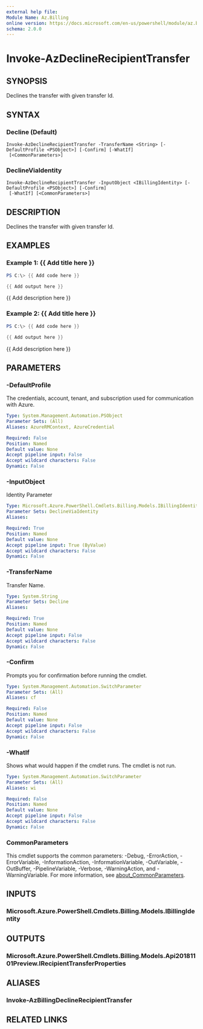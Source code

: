 ```yaml
---
external help file:
Module Name: Az.Billing
online version: https://docs.microsoft.com/en-us/powershell/module/az.billing/invoke-azdeclinerecipienttransfer
schema: 2.0.0
---
```


# Invoke-AzDeclineRecipientTransfer

## SYNOPSIS
Declines the transfer with given transfer Id.

## SYNTAX

### Decline (Default)
```
Invoke-AzDeclineRecipientTransfer -TransferName <String> [-DefaultProfile <PSObject>] [-Confirm] [-WhatIf]
 [<CommonParameters>]
```

### DeclineViaIdentity
```
Invoke-AzDeclineRecipientTransfer -InputObject <IBillingIdentity> [-DefaultProfile <PSObject>] [-Confirm]
 [-WhatIf] [<CommonParameters>]
```

## DESCRIPTION
Declines the transfer with given transfer Id.

## EXAMPLES

### Example 1: {{ Add title here }}
```powershell
PS C:\> {{ Add code here }}

{{ Add output here }}
```

{{ Add description here }}

### Example 2: {{ Add title here }}
```powershell
PS C:\> {{ Add code here }}

{{ Add output here }}
```

{{ Add description here }}

## PARAMETERS

### -DefaultProfile
The credentials, account, tenant, and subscription used for communication with Azure.

```yaml
Type: System.Management.Automation.PSObject
Parameter Sets: (All)
Aliases: AzureRMContext, AzureCredential

Required: False
Position: Named
Default value: None
Accept pipeline input: False
Accept wildcard characters: False
Dynamic: False
```

### -InputObject
Identity Parameter

```yaml
Type: Microsoft.Azure.PowerShell.Cmdlets.Billing.Models.IBillingIdentity
Parameter Sets: DeclineViaIdentity
Aliases:

Required: True
Position: Named
Default value: None
Accept pipeline input: True (ByValue)
Accept wildcard characters: False
Dynamic: False
```

### -TransferName
Transfer Name.

```yaml
Type: System.String
Parameter Sets: Decline
Aliases:

Required: True
Position: Named
Default value: None
Accept pipeline input: False
Accept wildcard characters: False
Dynamic: False
```

### -Confirm
Prompts you for confirmation before running the cmdlet.

```yaml
Type: System.Management.Automation.SwitchParameter
Parameter Sets: (All)
Aliases: cf

Required: False
Position: Named
Default value: None
Accept pipeline input: False
Accept wildcard characters: False
Dynamic: False
```

### -WhatIf
Shows what would happen if the cmdlet runs.
The cmdlet is not run.

```yaml
Type: System.Management.Automation.SwitchParameter
Parameter Sets: (All)
Aliases: wi

Required: False
Position: Named
Default value: None
Accept pipeline input: False
Accept wildcard characters: False
Dynamic: False
```

### CommonParameters
This cmdlet supports the common parameters: -Debug, -ErrorAction, -ErrorVariable, -InformationAction, -InformationVariable, -OutVariable, -OutBuffer, -PipelineVariable, -Verbose, -WarningAction, and -WarningVariable. For more information, see [about_CommonParameters](http://go.microsoft.com/fwlink/?LinkID=113216).

## INPUTS

### Microsoft.Azure.PowerShell.Cmdlets.Billing.Models.IBillingIdentity

## OUTPUTS

### Microsoft.Azure.PowerShell.Cmdlets.Billing.Models.Api20181101Preview.IRecipientTransferProperties

## ALIASES

### Invoke-AzBillingDeclineRecipientTransfer

## RELATED LINKS

